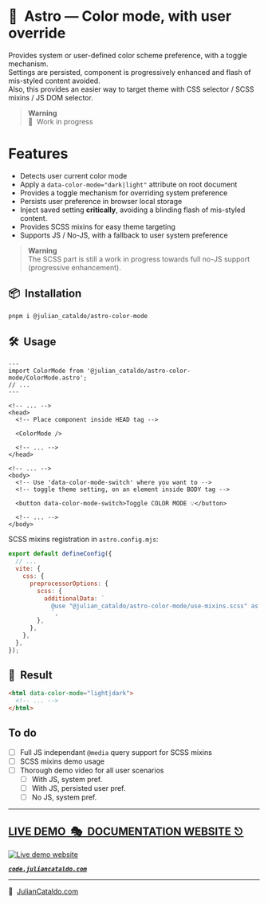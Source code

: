 # 🚀  Astro — Color mode, with user override

Provides system or user-defined color scheme preference, with a toggle mechanism.  
Settings are persisted, component is progressively enhanced and flash of mis-styled content avoided.  
Also, this provides an easier way to target theme with CSS selector / SCSS mixins / JS DOM selector.

> **Warning**  
> 🚧  Work in progress

# Features

- Detects user current color mode
- Apply a `data-color-mode="dark|light"` attribute on root document
- Provides a toggle mechanism for overriding system preference
- Persists user preference in browser local storage
- Inject saved setting **critically**, avoiding a blinding flash of mis-styled content.
- Provides SCSS mixins for easy theme targeting
- Supports JS / No-JS, with a fallback to user system preference

> **Warning**  
> The SCSS part is still a work in progress towards full no-JS support
> (progressive enhancement).

## 📦  Installation

```sh
pnpm i @julian_cataldo/astro-color-mode
```

## 🛠  Usage

```astro
---
import ColorMode from '@julian_cataldo/astro-color-mode/ColorMode.astro';
// ...
---
```

```astro
<!-- ... -->
<head>
  <!-- Place component inside HEAD tag -->

  <ColorMode />

  <!-- ... -->
</head>
```

```astro
<!-- ... -->
<body>
  <!-- Use 'data-color-mode-switch' where you want to -->
  <!-- toggle theme setting, on an element inside BODY tag -->

  <button data-color-mode-switch>Toggle COLOR MODE 💡</button>

  <!-- ... -->
</body>
```

<!-- ```scss

``` -->

SCSS mixins registration in `astro.config.mjs`:

```js
export default defineConfig({
  // ...
  vite: {
    css: {
      preprocessorOptions: {
        scss: {
          additionalData: `
            @use "@julian_cataldo/astro-color-mode/use-mixins.scss" as *;
            `,
        },
      },
    },
  },
});
```

## 🎉  Result

```html
<html data-color-mode="light|dark">
  <!-- ... -->
</html>
```

## To do

- [ ] Full JS independant `@media` query support for SCSS mixins
- [ ] SCSS mixins demo usage
- [ ] Thorough demo video for all user scenarios
  - [ ] With JS, system pref.
  - [ ] With JS, persisted user pref.
  - [ ] No JS, system pref.

<div class="git-footer">

---

## [LIVE DEMO  🎭  DOCUMENTATION WEBSITE ⎋](https://code.juliancataldo.com/)

[![Live demo website](https://code.juliancataldo.com/poster.png)](https://code.juliancataldo.com)

**_[`code.juliancataldo.com`](https://code.juliancataldo.com/)_**

---

🔗  [JulianCataldo.com](https://www.juliancataldo.com/)

</div>
